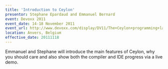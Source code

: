 ```yaml
---
title: 'Introduction to Ceylon'
presentor: Stephane Epardaud and Emmanuel Bernard
event: Devoxx 2011
event_date: 14-18 November 2011
event_url: http://www.devoxx.com/display/DV11/The+Ceylon+programming+language
location: Anvers, Belgium
effective_date: 20111118
---
```

Emmanuel and Stephane will introduce the main features of Ceylon, why you should care 
and also show both the compiler and IDE progress via a live demo.